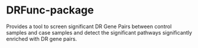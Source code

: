 # DRFunc-package
Provides a tool to screen significant DR Gene Pairs between control samples and case samples and detect the significant pathways significantly enriched with DR gene pairs.
